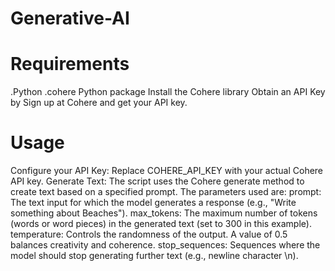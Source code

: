 # Generative-AI

# Requirements
.Python
.cohere Python package
Install the Cohere library
Obtain an API Key by Sign up at Cohere and get your API key.

# Usage
Configure your API Key: Replace COHERE_API_KEY with your actual Cohere API key.
Generate Text: The script uses the Cohere generate method to create text based on a specified prompt. The parameters used are:
prompt: The text input for which the model generates a response (e.g., "Write something about Beaches").
max_tokens: The maximum number of tokens (words or word pieces) in the generated text (set to 300 in this example).
temperature: Controls the randomness of the output. A value of 0.5 balances creativity and coherence.
stop_sequences: Sequences where the model should stop generating further text (e.g., newline character \n).
